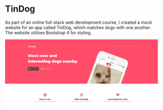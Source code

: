 # TinDog
As part of an online full-stack web development course, I created a mock website for an app called TinDog, which matches dogs with one another. The website utilizes Bootstrap 4 for styling. 

![](demo.png)
